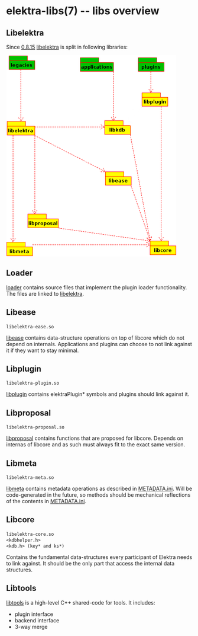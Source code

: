 elektra-libs(7) -- libs overview
================================

## Libelektra

Since [0.8.15](/doc/decisions/library_split.md) [libelektra](elektra/)
is split in following libraries:

![Overview of Libraries](/doc/images/overview_libs.png)


## Loader

[loader](loader/) contains source files that implement the plugin
loader functionality. The files are linked to [libelektra](elektra/).

## Libease

    libelektra-ease.so

[libease](ease/) contains data-structure operations on top of libcore which do not depend on internals.
Applications and plugins can choose to not link against it if they want to stay minimal.

## Libplugin

    libelektra-plugin.so

[libplugin](plugin/) contains elektraPlugin* symbols and plugins should link against it.

## Libproposal

    libelektra-proposal.so

[libproposal](proposal/) contains functions that are proposed for libcore. Depends on internas of libcore and as
such must always fit to the exact same version.

## Libmeta

    libelektra-meta.so

[libmeta](meta/meta.c) contains metadata operations as described in [METADATA.ini](/doc/METADATA.ini).
Will be code-generated in the future, so methods should be mechanical reflections
of the contents in [METADATA.ini](/doc/METADATA.ini).

## Libcore

    libelektra-core.so
    <kdbhelper.h>
    <kdb.h> (key* and ks*)

Contains the fundamental data-structures every participant of Elektra needs
to link against. It should be the only part that access the internal
data structures.

## Libtools

[libtools](tools/) is a high-level C++ shared-code for tools. It includes:

- plugin interface
- backend interface
- 3-way merge

